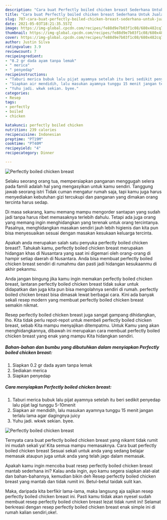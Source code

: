 ```yaml
---
description: "Cara buat Perfectly boiled chicken breast Sederhana Untuk Jualan"
title: "Cara buat Perfectly boiled chicken breast Sederhana Untuk Jualan"
slug: 707-cara-buat-perfectly-boiled-chicken-breast-sederhana-untuk-jualan
date: 2021-05-03T18:21:35.557Z
image: https://img-global.cpcdn.com/recipes/fe88d9e7b03f1c08/680x482cq70/perfectly-boiled-chicken-breast-foto-resep-utama.jpg
thumbnail: https://img-global.cpcdn.com/recipes/fe88d9e7b03f1c08/680x482cq70/perfectly-boiled-chicken-breast-foto-resep-utama.jpg
cover: https://img-global.cpcdn.com/recipes/fe88d9e7b03f1c08/680x482cq70/perfectly-boiled-chicken-breast-foto-resep-utama.jpg
author: Justin Silva
ratingvalue: 3.9
reviewcount: 7
recipeingredient:
- "0.2 gr dada ayam tanpa lemak"
- " merica"
- " penyedap"
recipeinstructions:
- "Taburi merica bubuk lalu pijat ayamnya setelah itu beri sedikit penyedap lalu pijat lagi tunggu 5-10menit"
- "Siapkan air mendidih, lalu masukan ayamnya tunggu 15 menit jangan terlalu lama agar dagingnya juicy"
- "Yuhu jadi. wkwk sekian. byee."
categories:
- Resep
tags:
- perfectly
- boiled
- chicken

katakunci: perfectly boiled chicken 
nutrition: 239 calories
recipecuisine: Indonesian
preptime: "PT19M"
cooktime: "PT40M"
recipeyield: "4"
recipecategory: Dinner

---
```



![Perfectly boiled chicken breast](https://img-global.cpcdn.com/recipes/fe88d9e7b03f1c08/680x482cq70/perfectly-boiled-chicken-breast-foto-resep-utama.jpg)

Selaku seorang orang tua, mempersiapkan panganan menggugah selera pada famili adalah hal yang mengasyikan untuk kamu sendiri. Tanggung jawab seorang istri Tidak cuman mengatur rumah saja, tapi kamu juga harus menyediakan kebutuhan gizi tercukupi dan panganan yang dimakan orang tercinta harus sedap.

Di masa  sekarang, kamu memang mampu mengorder santapan yang sudah jadi tanpa harus ribet memasaknya terlebih dahulu. Tetapi ada juga orang yang memang ingin menghidangkan yang terenak untuk orang tercintanya. Pasalnya, menghidangkan masakan sendiri jauh lebih higienis dan kita pun bisa menyesuaikan sesuai dengan masakan kesukaan keluarga tercinta. 



Apakah anda merupakan salah satu penyuka perfectly boiled chicken breast?. Tahukah kamu, perfectly boiled chicken breast merupakan hidangan khas di Nusantara yang saat ini digemari oleh orang-orang di hampir setiap daerah di Nusantara. Anda bisa membuat perfectly boiled chicken breast sendiri di rumahmu dan pasti jadi hidangan kesukaanmu di akhir pekanmu.

Anda jangan bingung jika kamu ingin memakan perfectly boiled chicken breast, lantaran perfectly boiled chicken breast tidak sukar untuk didapatkan dan juga kita pun bisa mengolahnya sendiri di rumah. perfectly boiled chicken breast bisa dimasak lewat berbagai cara. Kini ada banyak sekali resep modern yang membuat perfectly boiled chicken breast semakin nikmat.

Resep perfectly boiled chicken breast juga sangat gampang dihidangkan, lho. Kita tidak perlu repot-repot untuk membeli perfectly boiled chicken breast, sebab Kita mampu menyajikan ditempatmu. Untuk Kamu yang akan menghidangkannya, dibawah ini merupakan cara membuat perfectly boiled chicken breast yang enak yang mampu Kita hidangkan sendiri.

<!--inarticleads1-->

##### Bahan-bahan dan bumbu yang dibutuhkan dalam menyiapkan Perfectly boiled chicken breast:

1. Siapkan 0.2 gr dada ayam tanpa lemak
1. Sediakan  merica
1. Siapkan  penyedap




<!--inarticleads2-->

##### Cara menyiapkan Perfectly boiled chicken breast:

1. Taburi merica bubuk lalu pijat ayamnya setelah itu beri sedikit penyedap lalu pijat lagi tunggu 5-10menit
1. Siapkan air mendidih, lalu masukan ayamnya tunggu 15 menit jangan terlalu lama agar dagingnya juicy
1. Yuhu jadi. wkwk sekian. byee.
<img src="https://img-global.cpcdn.com/steps/278ae4195708eaa4/160x128cq70/perfectly-boiled-chicken-breast-langkah-memasak-3-foto.jpg" alt="Perfectly boiled chicken breast">



Ternyata cara buat perfectly boiled chicken breast yang nikamt tidak rumit ini mudah sekali ya! Kita semua mampu memasaknya. Cara buat perfectly boiled chicken breast Sesuai sekali untuk anda yang sedang belajar memasak ataupun juga untuk anda yang telah jago dalam memasak.

Apakah kamu ingin mencoba buat resep perfectly boiled chicken breast mantab sederhana ini? Kalau anda ingin, ayo kamu segera siapkan alat-alat dan bahan-bahannya, kemudian bikin deh Resep perfectly boiled chicken breast yang mantab dan tidak rumit ini. Betul-betul taidak sulit kan. 

Maka, daripada kita berfikir lama-lama, maka langsung aja sajikan resep perfectly boiled chicken breast ini. Pasti kamu tiidak akan nyesel sudah membuat resep perfectly boiled chicken breast lezat tidak rumit ini! Selamat berkreasi dengan resep perfectly boiled chicken breast enak simple ini di rumah kalian sendiri,oke!.

